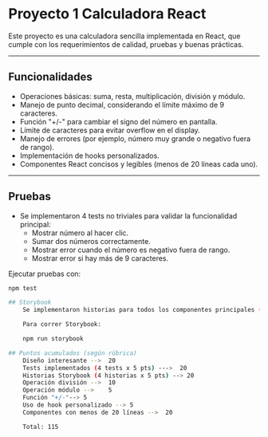 # Proyecto 1 Calculadora React

Este proyecto es una calculadora sencilla implementada en React, que cumple con los requerimientos de calidad, pruebas y buenas prácticas.

---

## Funcionalidades

- Operaciones básicas: suma, resta, multiplicación, división y módulo.
- Manejo de punto decimal, considerando el límite máximo de 9 caracteres.
- Función "+/-" para cambiar el signo del número en pantalla.
- Límite de caracteres para evitar overflow en el display.
- Manejo de errores (por ejemplo, número muy grande o negativo fuera de rango).
- Implementación de hooks personalizados.
- Componentes React concisos y legibles (menos de 20 líneas cada uno).

---

## Pruebas

- Se implementaron 4 tests no triviales para validar la funcionalidad principal:
  - Mostrar número al hacer clic.
  - Sumar dos números correctamente.
  - Mostrar error cuando el número es negativo fuera de rango.
  - Mostrar error si hay más de 9 caracteres.

Ejecutar pruebas con:

```bash
npm test

## Storybook
    Se implementaron historias para todos los componentes principales (Calculator, Display, Keyboard) que permiten visualizar distintos estados y probar la UI interactivamente.

    Para correr Storybook:

    npm run storybook

## Puntos acumulados (según rúbrica)
    Diseño interesante -->	20
    Tests implementados (4 tests x 5 pts) --->	20
    Historias Storybook (4 historias x 5 pts) --> 20
    Operación división -->	10
    Operación módulo -->	5
    Función "+/-"--> 5
    Uso de hook personalizado --> 5
    Componentes con menos de 20 líneas -->	20

    Total: 115